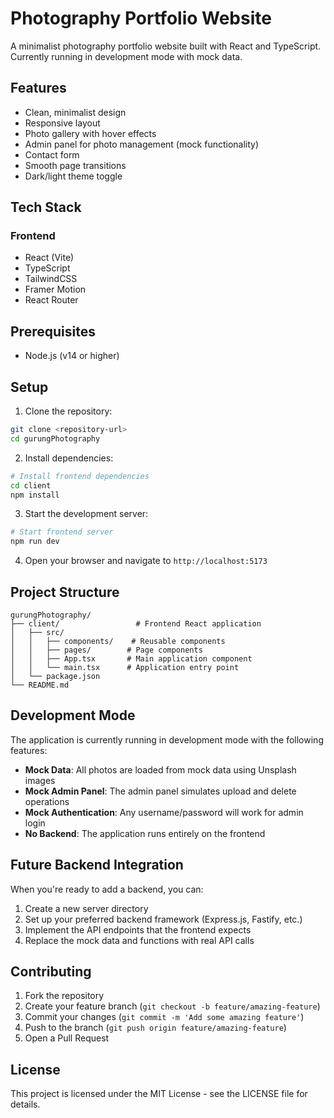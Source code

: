 # Photography Portfolio Website

A minimalist photography portfolio website built with React and TypeScript. Currently running in development mode with mock data.

## Features

- Clean, minimalist design
- Responsive layout
- Photo gallery with hover effects
- Admin panel for photo management (mock functionality)
- Contact form
- Smooth page transitions
- Dark/light theme toggle

## Tech Stack

### Frontend
- React (Vite)
- TypeScript
- TailwindCSS
- Framer Motion
- React Router

## Prerequisites

- Node.js (v14 or higher)

## Setup

1. Clone the repository:
```bash
git clone <repository-url>
cd gurungPhotography
```

2. Install dependencies:
```bash
# Install frontend dependencies
cd client
npm install
```

3. Start the development server:
```bash
# Start frontend server
npm run dev
```

4. Open your browser and navigate to `http://localhost:5173`

## Project Structure

```
gurungPhotography/
├── client/                 # Frontend React application
│   ├── src/
│   │   ├── components/    # Reusable components
│   │   ├── pages/        # Page components
│   │   ├── App.tsx       # Main application component
│   │   └── main.tsx      # Application entry point
│   └── package.json
└── README.md
```

## Development Mode

The application is currently running in development mode with the following features:

- **Mock Data**: All photos are loaded from mock data using Unsplash images
- **Mock Admin Panel**: The admin panel simulates upload and delete operations
- **Mock Authentication**: Any username/password will work for admin login
- **No Backend**: The application runs entirely on the frontend

## Future Backend Integration

When you're ready to add a backend, you can:

1. Create a new server directory
2. Set up your preferred backend framework (Express.js, Fastify, etc.)
3. Implement the API endpoints that the frontend expects
4. Replace the mock data and functions with real API calls

## Contributing

1. Fork the repository
2. Create your feature branch (`git checkout -b feature/amazing-feature`)
3. Commit your changes (`git commit -m 'Add some amazing feature'`)
4. Push to the branch (`git push origin feature/amazing-feature`)
5. Open a Pull Request

## License

This project is licensed under the MIT License - see the LICENSE file for details. 